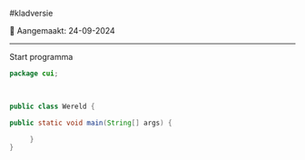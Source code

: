 #kladversie 

📅 Aangemaakt: 24-09-2024

---
Start programma
```Java
package cui;

  

public class Wereld {

public static void main(String[] args) {

     }
}
```



